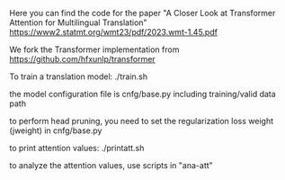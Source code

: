 Here you can find the code for the paper
"A Closer Look at Transformer Attention for Multilingual Translation"
https://www2.statmt.org/wmt23/pdf/2023.wmt-1.45.pdf

We fork the Transformer implementation from
https://github.com/hfxunlp/transformer


To train a translation model:
./train.sh

the model configuration file is cnfg/base.py including training/valid data path

to perform head pruning, you need to set the regularization loss weight (jweight) in cnfg/base.py

to print attention values:
./printatt.sh

to analyze the attention values, use scripts in "ana-att" 

